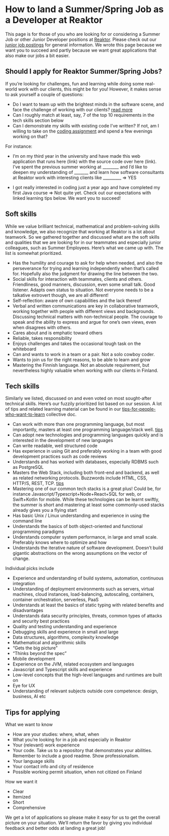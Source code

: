 # How to land a Summer/Spring Job as a Developer at Reaktor

This page is for those of you who are looking for or considering a Summer Job or other Junior Developer positions at [Reaktor](https://www.reaktor.com). Please check out our [junior job postings](https://www.reaktor.com/junior/) for general information. We wrote this page because we want you to succeed and partly because we want great applications that also make our jobs a bit easier.

## Should I apply for Reaktor Summer/Spring Jobs?

If you’re looking for challenges, fun and learning while doing some real-world work with our clients, this might be for you! However, it makes sense to ask yourself a couple of questions:

- Do I want to team up with the brightest minds in the software scene, and face the challenge of working with our clients? [read more](https://www.reaktor.com/junior/)
- Can I roughly match at least, say, 7 of the top 10 requirements in the tech skills section below
- Can I demonstrate my skills with existing code I’ve written? 
If not, am I willing to take on the [coding assignment](https://www.reaktor.com/junior-dev-assignment/) and spend a few evenings working on that?

For instance:

- I’m on my third year in the university and have made this web application that runs here (link) with the source code over here (link). I’ve spent the previous summer working at ________ and I’d like to deepen my understanding of _______ and learn how software consultants at Reaktor work with interesting clients like _________ => YES

- I got really interested in coding just a year ago and have completed my first Java course => Not quite yet. Check out our expectations with linked learning tips below. We want you to succeed!

## Soft skills

While we value brilliant technical, mathematical and problem-solving skills and knowledge, we also recognize that working at Reaktor is a lot about teamwork. So we gathered together and discussed what are the soft skills and qualities that we are looking for in our teammates and especially junior colleagues, such as Summer Employees. Here’s what we came up with. The list is somewhat prioritized.

- Has the humility and courage to ask for help when needed, and also the perseverance for trying and learning independently when that’s called for. Hopefully also the judgment for drawing the line between the two.
- Social skills for interaction with teammates, clients and others. Friendliness, good manners, discussion, even some small talk. Good listener. Adapts own status to situation. Not everyone needs to be a talkative extrovert though, we are all different!
- Self-reflection: aware of own capabilities and the lack thereof
- Verbal and written communications are key in collaborative teamwork, working together with people with different views and backgrounds. Discussing technical matters with non-technical people. The courage to speak and the ability to express and argue for one’s own views, even when disagrees with others.
- Cares about and is emphatic toward others
- Reliable, takes responsibility
- Enjoys challenges and takes the occasional tough task on the whiteboard
- Can and wants to work in a team or a pair. Not a solo cowboy coder.
- Wants to join us for the right reasons, to be able to learn and grow
- Mastering the Finnish language. Not an absolute requirement, but nevertheless highly valuable when working with our clients in Finland.

## Tech skills

Similarly we listed, discussed on and even voted on most sought-after technical skills. Here’s our fuzzily prioritized list based on our session. A lot of tips and related learning material can be found in our [tips-for-people-who-want-to-learn](https://github.com/reaktor/tips-for-ppl-who-want-to-learn) collective doc.

- Can work with more than one programming language, but most importantly, masters at least one programming language/stack well. [tips](https://github.com/reaktor/tips-for-ppl-who-want-to-learn#what-are-the-most-important-skills-for-a-full-stack-developer--popular)
- Can adopt new technologies and programming languages quickly and is interested in the development of new languages
- Can write readable, well structured code
- Has experience in using Git and preferably working in a team with good development practices such as code reviews
- Understands and has worked with databases, especially RDBMS such as PostgreSQL
- Masters the Web Stack, including both front-end and backend, as well as related networking protocols. Buzzwords include HTML, CSS, HTTP/S, REST, TCP. [tips](https://github.com/reaktor/tips-for-ppl-who-want-to-learn#user-content-web-technologies)
- Mastering one of our common tech stacks is a great plus! Could be, for instance Javascript/Typescript+Node+React+SQL for web, or Swift+Kotlin for mobile. While these technologies can be learnt swiftly, the summer is short and mastering at least some commonly-used stacks already gives you a flying start
- Has basic Unix / Linux understanding and experience in using the command line
- Understands the basics of both object-oriented and functional programming paradigms
- Understands computer system performance, in large and small scale. Preferably knows where to optimize and how
- Understands the iterative nature of software development. Doesn’t build gigantic abstractions on the wrong assumptions on the vector of change.

Individual picks include

- Experience and understanding of build systems, automation, continuous integration
- Understanding of deployment environments such as servers, virtual machines, cloud instances, load-balancing, autoscaling, containers, container orchestration, serverless, PaaS
- Understands at least the basics of static typing with related benefits and disadvantages
- Understands data security principles, threats, common types of attacks and security best practices
- Quality and testing understanding and experience
- Debugging skills and experience in small and large
- Data structures, algorithms, complexity knowledge
- Mathematical and algorithmic skills
- “Gets the big picture”
- “Thinks beyond the spec”
- Mobile development
- Experience on the JVM, related ecosystem and languages
- Javascript and Typescript skills and experience
- Low-level concepts that the high-level languages and runtimes are built on
- Eye for UX
- Understanding of relevant subjects outside core competence: design, business, AI etc

## Tips for applying

What we want to know

- How are your studies: where, what, when
- What you’re looking for in a job and especially in Reaktor
- Your (relevant) work experience
- Your code. Take us to a repository that demonstrates your abilities. Remember to include a good readme. Show professionalism.
- Your language skills
- Your contact info and city of residence
- Possible working permit situation, when not citized on Finland

How we want it

- Clear
- Itemized
- Short
- Comprehensive

We get a lot of applications so please make it easy for us to get the overall picture on your situation. We’ll return the favor by giving you individual feedback and better odds at landing a great job!
